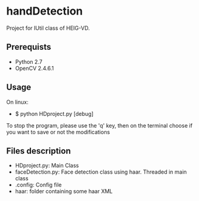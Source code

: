 handDetection
=============

Project for IUtil class of HEIG-VD.

Prerequists
-------------
* Python 2.7
* OpenCV 2.4.6.1

Usage
-----
On linux:
* $ python HDproject.py [debug]

To stop the program, please use the 'q' key, then on the terminal choose if you want to save or not the modifications

Files description
-----------------
* HDproject.py: Main Class
* faceDetection.py: Face detection class using haar. Threaded in main class
* .config: Config file
* haar: folder containing some haar XML